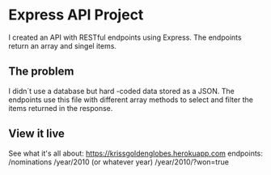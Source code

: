# Express API Project

I created an API with RESTful endpoints using Express. The endpoints return an array and singel items. 

## The problem

I didn´t use a database but hard -coded data stored as a JSON. The endpoints use this file with different array methods to select and filter the items returned in the response. 

## View it live

See what it's all about: 
https://krissgoldenglobes.herokuapp.com
endpoints: 
/nominations
/year/2010  (or whatever year)
/year/2010/?won=true
